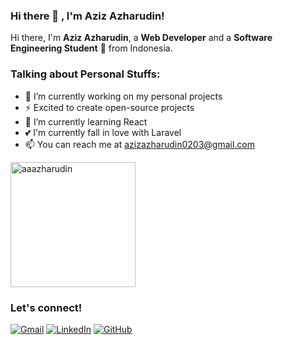 ### Hi there 👋 , I'm Aziz Azharudin!
    
Hi there, I'm **Aziz Azharudin**, a **Web Developer** and a **Software Engineering Student** 🚀 from Indonesia.

### Talking about Personal Stuffs:
  - 🔭 I’m currently working on my personal projects
  - ⚡ Excited to create open-source projects
  - 🌱 I’m currently learning React
  - 💕 I'm currently fall in love with Laravel
  - 📫 You can reach me at <a href="mailto:azizazharudin0203@gmail.com">azizazharudin0203@gmail.com</a>

  <p>
      <img src="https://github-readme-stats.vercel.app/api?username=aaazharudin&show_icons=true&include_all_commits=true&count_private=true" alt="aaazharudin" height="200" />
  </p>
  

### Let's connect!

[![Gmail](https://img.shields.io/badge/Gmail-EA4335?style=for-the-badge&logo=gmail&logoColor=white)](mailto:azizazharudin0203@gmail.com?subject=github_message)
[![LinkedIn](https://img.shields.io/badge/LinkedIn-0A66C2?style=for-the-badge&logo=linkedin&logoColor=white)](https://www.linkedin.com/in/aziz-azharudin-760676203)
[![GitHub](https://img.shields.io/badge/GitHub-181717?style=for-the-badge&logo=github&logoColor=white)](https://github.com/aaazharudin?tab=follow)
